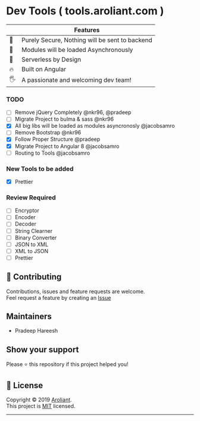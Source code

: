 # Dev Tools ( tools.aroliant.com )

| | Features
-|-
🔑 | Purely Secure, Nothing will be sent to backend
🚀 | Modules will be loaded Asynchronously 
🔧 | Serverless by Design
🔥 | Built on Angular
🖐 | A passionate and welcoming dev team!

### TODO
* [ ]  Remove jQuery Completely @nkr96, @pradeep
* [ ]  Migrate Project to bulma & sass @nkr96
* [x]  All big libs will be loaded as modules asyncronosly @jacobsamro
* [ ]  Remove Bootstrap @nkr96
* [x]  Follow Proper Structure @pradeep
* [x]  Migrate Project to Angular 8 @jacobsamro
* [ ]  Routing to Tools @jacobsamro

### New Tools to be added
* [x] Prettier

### Review Required
* [ ] Encryptor
* [ ] Encoder
* [ ] Decoder
* [ ] String Clearner
* [ ] Binary Converter
* [ ] JSON to XML
* [ ] XML to JSON
* [ ] Prettier

## 🤝 Contributing

Contributions, issues and feature requests are welcome.<br />
Feel request a feature by creating an [Issue](https://github.com/Aroliant/DevTools/issues)

## Maintainers

* Pradeep Hareesh

## Show your support

Please ⭐️ this repository if this project helped you!

## 📝 License

Copyright © 2019 [Aroliant](https://github.com/aroliant).<br />
This project is [MIT](https://github.com/Aroliant/DevTools/blob/master/LICENSE) licensed.

---
